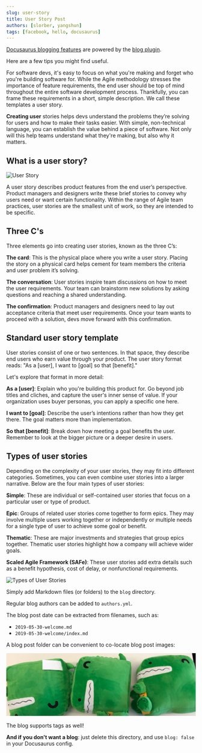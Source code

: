 ```yaml
---
slug: user-story
title: User Story Post
authors: [slorber, yangshun]
tags: [facebook, hello, docusaurus]
---
```


[Docusaurus blogging features](https://docusaurus.io/docs/blog) are powered by the [blog plugin](https://docusaurus.io/docs/api/plugins/@docusaurus/plugin-content-blog).

Here are a few tips you might find useful.

<!-- truncate -->

For software devs, it's easy to focus on what you're making and forget who you're building software for. While the Agile methodology stresses the importance of feature requirements, the end user should be top of mind throughout the entire software development process. Thankfully, you can frame these requirements in a short, simple description. We call these templates a user story.

**Creating user** stories helps devs understand the problems they’re solving for users and how to make their tasks easier. With simple, non-technical language, you can establish the value behind a piece of software. Not only will this help teams understand what they're making, but also why it matters.

## What is a user story?

![User Story](https://www.pluralsight.com/content/dam/pluralsight2/siege-blog-assets/user-story-definition.png)

A user story describes product features from the end user’s perspective. Product managers and designers write these brief stories to convey why users need or want certain functionality. Within the range of Agile team practices, user stories are the smallest unit of work, so they are intended to be specific.

## Three C's

Three elements go into creating user stories, known as the three C’s:

**The card**: This is the physical place where you write a user story. Placing the story on a physical card helps cement for team members the criteria and user problem it’s solving.

**The conversation**: User stories inspire team discussions on how to meet the user requirements. Your team can brainstorm new solutions by asking questions and reaching a shared understanding.

**The confirmation**: Product managers and designers need to lay out acceptance criteria that meet user requirements. Once your team wants to proceed with a solution, devs move forward with this confirmation.

## Standard user story template

User stories consist of one or two sentences. In that space, they describe end users who earn value through your product. The user story format reads: "As a [user], I want to [goal] so that [benefit]."

Let's explore that format in more detail:

**As a [user]**: Explain who you're building this product for. Go beyond job titles and cliches, and capture the user's inner sense of value. If your organization uses buyer personas, you can apply a specific one here.

**I want to [goal]**: Describe the user’s intentions rather than how they get there. The goal matters more than implementation.

**So that [benefit]**: Break down how meeting a goal benefits the user. Remember to look at the bigger picture or a deeper desire in users.

## Types of user stories

Depending on the complexity of your user stories, they may fit into different categories. Sometimes, you can even combine user stories into a larger narrative. Below are the four main types of user stories:

**Simple**: These are individual or self-contained user stories that focus on a particular user or type of product.

**Epic**: Groups of related user stories come together to form epics. They may involve multiple users working together or independently or multiple needs for a single type of user to achieve some goal or benefit.

**Thematic**: These are major investments and strategies that group epics together. Thematic user stories highlight how a company will achieve wider goals.

**Scaled Agile Framework (SAFe)**: These user stories add extra details such as a benefit hypothesis, cost of delay, or nonfunctional requirements.

![Types of User Stories](https://www.pluralsight.com/content/dam/pluralsight2/siege-blog-assets/user-story-types.png)

Simply add Markdown files (or folders) to the `blog` directory.

Regular blog authors can be added to `authors.yml`.

The blog post date can be extracted from filenames, such as:

- `2019-05-30-welcome.md`
- `2019-05-30-welcome/index.md`

A blog post folder can be convenient to co-locate blog post images:

![Docusaurus Plushie](./docusaurus-plushie-banner.jpeg)

The blog supports tags as well!

**And if you don't want a blog**: just delete this directory, and use `blog: false` in your Docusaurus config.
